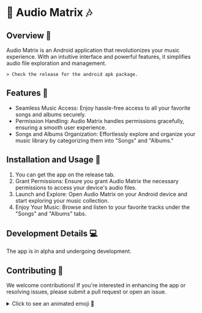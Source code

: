 # 🎵 Audio Matrix 🎶

## Overview 🚀
Audio Matrix is an Android application that revolutionizes your music experience. With an intuitive interface and powerful features, it simplifies audio file exploration and management. 

    > Check the release for the android apk package. 

## Features 🎉
- Seamless Music Access: Enjoy hassle-free access to all your favorite songs and albums securely.
- Permission Handling: Audio Matrix handles permissions gracefully, ensuring a smooth user experience.
- Songs and Albums Organization: Effortlessly explore and organize your music library by categorizing them into "Songs" and "Albums."

## Installation and Usage 📲
1. You can get the app on the release tab.
2. Grant Permissions: Ensure you grant Audio Matrix the necessary permissions to access your device's audio files.
3. Launch and Explore: Open Audio Matrix on your Android device and start exploring your music collection.
4. Enjoy Your Music: Browse and listen to your favorite tracks under the "Songs" and "Albums" tabs.

## Development Details 💻
The app is in alpha and undergoing development.

## Contributing 🤝
We welcome contributions! If you're interested in enhancing the app or resolving issues, please submit a pull request or open an issue.

<!-- Simple animation -->
<details>
<summary>Click to see an animated emoji 🎉</summary>
<p align="center">
    <img src="https://media.giphy.com/media/3o7aD5HJOSJGK09K5W/giphy.gif" alt="Celebration Emoji">
</p>
</details>





